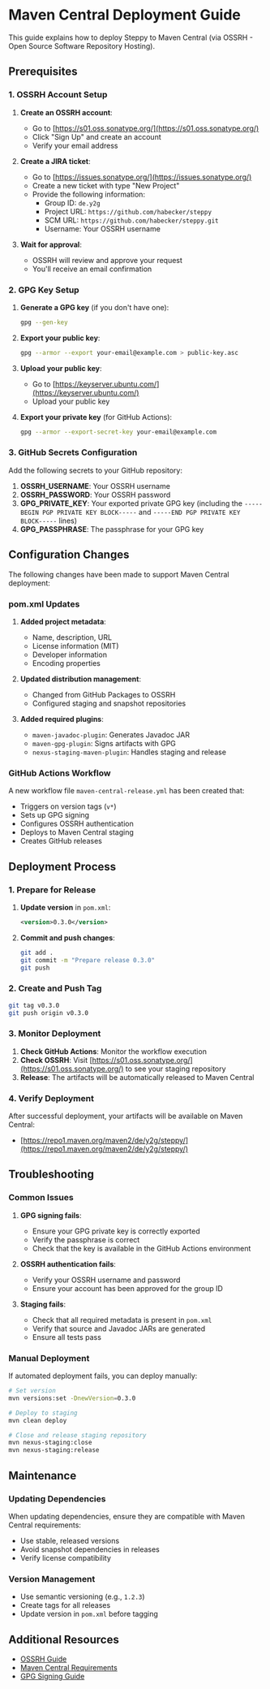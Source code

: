 # Maven Central Deployment Guide

This guide explains how to deploy Steppy to Maven Central (via OSSRH - Open Source Software Repository Hosting).

## Prerequisites

### 1. OSSRH Account Setup

1. **Create an OSSRH account**:
   - Go to [https://s01.oss.sonatype.org/](https://s01.oss.sonatype.org/)
   - Click "Sign Up" and create an account
   - Verify your email address

2. **Create a JIRA ticket**:
   - Go to [https://issues.sonatype.org/](https://issues.sonatype.org/)
   - Create a new ticket with type "New Project"
   - Provide the following information:
     - Group ID: `de.y2g`
     - Project URL: `https://github.com/habecker/steppy`
     - SCM URL: `https://github.com/habecker/steppy.git`
     - Username: Your OSSRH username

3. **Wait for approval**:
   - OSSRH will review and approve your request
   - You'll receive an email confirmation

### 2. GPG Key Setup

1. **Generate a GPG key** (if you don't have one):
   ```bash
   gpg --gen-key
   ```

2. **Export your public key**:
   ```bash
   gpg --armor --export your-email@example.com > public-key.asc
   ```

3. **Upload your public key**:
   - Go to [https://keyserver.ubuntu.com/](https://keyserver.ubuntu.com/)
   - Upload your public key

4. **Export your private key** (for GitHub Actions):
   ```bash
   gpg --armor --export-secret-key your-email@example.com
   ```

### 3. GitHub Secrets Configuration

Add the following secrets to your GitHub repository:

1. **OSSRH_USERNAME**: Your OSSRH username
2. **OSSRH_PASSWORD**: Your OSSRH password
3. **GPG_PRIVATE_KEY**: Your exported private GPG key (including the `-----BEGIN PGP PRIVATE KEY BLOCK-----` and `-----END PGP PRIVATE KEY BLOCK-----` lines)
4. **GPG_PASSPHRASE**: The passphrase for your GPG key

## Configuration Changes

The following changes have been made to support Maven Central deployment:

### pom.xml Updates

1. **Added project metadata**:
   - Name, description, URL
   - License information (MIT)
   - Developer information
   - Encoding properties

2. **Updated distribution management**:
   - Changed from GitHub Packages to OSSRH
   - Configured staging and snapshot repositories

3. **Added required plugins**:
   - `maven-javadoc-plugin`: Generates Javadoc JAR
   - `maven-gpg-plugin`: Signs artifacts with GPG
   - `nexus-staging-maven-plugin`: Handles staging and release

### GitHub Actions Workflow

A new workflow file `maven-central-release.yml` has been created that:
- Triggers on version tags (`v*`)
- Sets up GPG signing
- Configures OSSRH authentication
- Deploys to Maven Central staging
- Creates GitHub releases

## Deployment Process

### 1. Prepare for Release

1. **Update version** in `pom.xml`:
   ```xml
   <version>0.3.0</version>
   ```

2. **Commit and push changes**:
   ```bash
   git add .
   git commit -m "Prepare release 0.3.0"
   git push
   ```

### 2. Create and Push Tag

```bash
git tag v0.3.0
git push origin v0.3.0
```

### 3. Monitor Deployment

1. **Check GitHub Actions**: Monitor the workflow execution
2. **Check OSSRH**: Visit [https://s01.oss.sonatype.org/](https://s01.oss.sonatype.org/) to see your staging repository
3. **Release**: The artifacts will be automatically released to Maven Central

### 4. Verify Deployment

After successful deployment, your artifacts will be available on Maven Central:
- [https://repo1.maven.org/maven2/de/y2g/steppy/](https://repo1.maven.org/maven2/de/y2g/steppy/)

## Troubleshooting

### Common Issues

1. **GPG signing fails**:
   - Ensure your GPG private key is correctly exported
   - Verify the passphrase is correct
   - Check that the key is available in the GitHub Actions environment

2. **OSSRH authentication fails**:
   - Verify your OSSRH username and password
   - Ensure your account has been approved for the group ID

3. **Staging fails**:
   - Check that all required metadata is present in `pom.xml`
   - Verify that source and Javadoc JARs are generated
   - Ensure all tests pass

### Manual Deployment

If automated deployment fails, you can deploy manually:

```bash
# Set version
mvn versions:set -DnewVersion=0.3.0

# Deploy to staging
mvn clean deploy

# Close and release staging repository
mvn nexus-staging:close
mvn nexus-staging:release
```

## Maintenance

### Updating Dependencies

When updating dependencies, ensure they are compatible with Maven Central requirements:
- Use stable, released versions
- Avoid snapshot dependencies in releases
- Verify license compatibility

### Version Management

- Use semantic versioning (e.g., `1.2.3`)
- Create tags for all releases
- Update version in `pom.xml` before tagging

## Additional Resources

- [OSSRH Guide](https://central.sonatype.org/pages/ossrh-guide.html)
- [Maven Central Requirements](https://central.sonatype.org/pages/requirements.html)
- [GPG Signing Guide](https://central.sonatype.org/pages/working-with-pgp-signatures.html)

